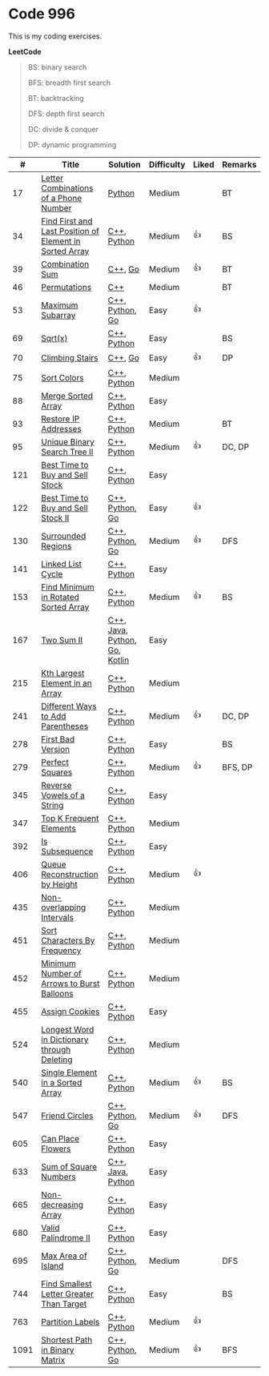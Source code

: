 # Code 996

This is my coding exercises. 

__LeetCode__ 

> BS: binary search
>
> BFS: breadth first search
>
> BT: backtracking
>
> DFS: depth first search
>
> DC: divide & conquer
>
> DP: dynamic programming

| #    | Title                                                        | Solution                                                     | Difficulty | Liked | Remarks |
| ---- | ------------------------------------------------------------ | ------------------------------------------------------------ | ---------- | ----- | ------- |
| 17   | [Letter Combinations of a Phone Number](https://leetcode.com/problems/letter-combinations-of-a-phone-number/) | [Python](solutions/python/LetterCombinations/solution.py)    | Medium     |       | BT      |
| 34   | [Find First and Last Position of Element in Sorted Array](https://leetcode.com/problems/find-first-and-last-position-of-element-in-sorted-array/) | [C++](solutions/cpp/findFirstLastElement/solution.cpp), [Python](solutions/python/FindFirstLastElement/solution.py) | Medium     | 👍     | BS      |
| 39   | [Combination Sum](https://leetcode.com/problems/combination-sum/description/) | [C++](solutions/cpp/combinationSum/solution.cpp), [Go](solutions/golang/combinationSum/solution.go) | Medium     | 👍     | BT      |
| 46   | [Permutations](https://leetcode.com/problems/permutations/description/) | [C++](solutions/cpp/permutations/solution.cpp)               | Medium     |       | BT      |
| 53   | [Maximum Subarray](https://leetcode.com/problems/maximum-subarray/description/) | [C++](solutions/cpp/maximumSubarray/solution.cpp), [Python](solutions/python/MaximumSubarray/solution.py), [Go](solutions/golang/maximumSubarray/solution.go) | Easy       | 👍     |         |
| 69   | [Sqrt(x)](https://leetcode.com/problems/sqrtx/)              | [C++](solutions/cpp/sqrtx/solution.cpp), [Python](solutions/python/Sqrtx/solution.py) | Easy       |       | BS      |
| 70   | [Climbing Stairs](https://leetcode.com/problems/climbing-stairs/description/) | [C++](solutions/cpp/climbingStairs/solution.cpp), [Go](solutions/golang/climbingStairs/solution.go) | Easy       | 👍     | DP      |
| 75   | [Sort Colors](https://leetcode.com/problems/sort-colors/description/) | [C++](solutions/cpp/sortColors/solution.cpp), [Python](solutions/python/SortColors/solution.py) | Medium     |       |         |
| 88   | [Merge Sorted Array](https://leetcode.com/problems/merge-sorted-array/) | [C++](solutions/cpp/mergeSortedArray/solution.cpp), [Python](solutions/python/MergeSortedArray/solution.py) | Easy       |       |         |
| 93   | [Restore IP Addresses](https://leetcode.com/problems/restore-ip-addresses/description/) | [C++](solutions/cpp/restoreIpAddress/solution.cpp), [Python](solutions/python/RestoreIpAddress/solution.py) | Medium     |       | BT      |
| 95   | [Unique Binary Search Tree II](https://leetcode.com/problems/unique-binary-search-trees-ii/description/) | [C++](solutions/cpp/uniqueBinarySearchTreeII/solution.cpp), [Python](solutions/python/UniqueBinarySearchTreeII/solution.py) | Medium     | 👍     | DC, DP  |
| 121  | [Best Time to Buy and Sell Stock](https://leetcode.com/problems/best-time-to-buy-and-sell-stock/description/) | [C++](solutions/cpp/bestTimeToBuyAndSellStock/solution.cpp), [Python](solutions/python/BestTimeToBuyAndSellStock/solution.py) | Easy       |       |         |
| 122  | [Best Time to Buy and Sell Stock II](https://leetcode.com/problems/best-time-to-buy-and-sell-stock-ii/) | [C++](solutions/cpp/bestTimeToBuyAndSellStockII/solution.cpp), [Python](solutions/python/BestTimeToBuyAndSellStockII/solution.py), [Go](solutions/golang/bestTimeToBuyAndSellStockII/solution.go) | Easy       | 👍     |         |
| 130  | [Surrounded Regions](https://leetcode.com/problems/surrounded-regions/description/) | [C++](solutions/cpp/surroundedRegions/solution.cpp), [Python](solutions/python/SurroundedRegions/solution.py), [Go](solutions/golang/surroundedRegions/solution.go) | Medium     | 👍     | DFS     |
| 141  | [Linked List Cycle](https://leetcode.com/problems/linked-list-cycle/) | [C++](solutions/cpp/linkedListCycle/solution.cpp), [Python](solutions/python/LinkedListCycle/solution.py) | Easy       |       |         |
| 153  | [Find Minimum in Rotated Sorted Array](https://leetcode.com/problems/find-minimum-in-rotated-sorted-array/description/) | [C++](solutions/cpp/findMinimumRotatedSortedArray/solution.cpp), [Python](solutions/python/FindMinimumRotatedSortedArray/solution.py) | Medium     | 👍     | BS      |
| 167  | [Two Sum II](https://leetcode.com/problems/two-sum-ii-input-array-is-sorted/) | [C++](solutions/cpp/twoSumII/solution.cpp), [Java](solutions/java/src/twosumii/Solution.java), [Python](solutions/python/TwoSumII/solution.py), [Go](solutions/golang/twoSumII/solution.go), [Kotlin](solutions/kotlin/src/twosumii/solution.kt) | Easy       |       |         |
| 215  | [Kth Largest Element in an Array](https://leetcode.com/problems/kth-largest-element-in-an-array/description/) | [C++](solutions/cpp/kthLargestElement/solution.cpp), [Python](solutions/python/KthLargestElement/solution.py) | Medium     |       |         |
| 241  | [Different Ways to Add Parentheses](https://leetcode.com/problems/different-ways-to-add-parentheses/description/) | [C++](solutions/cpp/diffWaysToAddParentheses/solution.cpp), [Python](solutions/python/DiffWaysToAddParentheses/solution.py) | Medium     | 👍     | DC, DP  |
| 278  | [First Bad Version](https://leetcode.com/problems/first-bad-version/description/) | [C++](solutions/cpp/firstBadVersion/solution.cpp), [Python](solutions/python/FirstBadVersion/solution.py) | Easy       |       | BS      |
| 279  | [Perfect Squares](https://leetcode.com/problems/perfect-squares/description/) | [C++](solutions/cpp/perfectSquares/solution.cpp), [Python](solutions/python/PerfectSquares/solution.py) | Medium     | 👍     | BFS, DP |
| 345  | [Reverse Vowels of a String](https://leetcode.com/problems/reverse-vowels-of-a-string/) | [C++](solutions/cpp/reverseVowels/solution.cpp), [Python](solutions/python/ReverseVowels/solution.py) | Easy       |       |         |
| 347  | [Top K Frequent Elements](https://leetcode.com/problems/top-k-frequent-elements/) | [C++](solutions/cpp/topKFrequentElements/solution.cpp), [Python](solutions/python/TopKFrequentElements/solution.py) | Medium     |       |         |
| 392  | [Is Subsequence](https://leetcode.com/problems/is-subsequence/description/) | [C++](solutions/cpp/isSubsequence/solution.cpp), [Python](solutions/python/IsSubsequence/solution.py) | Easy       |       |         |
| 406  | [Queue Reconstruction by Height](https://leetcode.com/problems/queue-reconstruction-by-height/description/) | [C++](solutions/cpp/queueReconstructionByHeight/solution.cpp), [Python](solutions/python/QueueReconstructionByHeight/solution.py) | Medium     | 👍     |         |
| 435  | [Non-overlapping Intervals](https://leetcode.com/problems/non-overlapping-intervals/description/) | [C++](solutions/cpp/nonOverlappingInterval/solution.cpp), [Python](solutions/python/NonOverlappingIntervals/solution.py) | Medium     |       |         |
| 451  | [Sort Characters By Frequency](https://leetcode.com/problems/sort-characters-by-frequency/description/) | [C++](solutions/cpp/sortCharactersByFrequency/solution.cpp), [Python](solutions/python/SortCharactersByFrequency/solution.py) | Medium     |       |         |
| 452  | [Minimum Number of Arrows to Burst Balloons](https://leetcode.com/problems/minimum-number-of-arrows-to-burst-balloons/description/) | [C++](solutions/cpp/findMinArrowShots/solution.cpp), [Python](solutions/python/FindMinArrowShots/solution.py) | Medium     |       |         |
| 455  | [Assign Cookies](https://leetcode.com/problems/assign-cookies/description/) | [C++](solutions/cpp/assignCookies/solution.cpp), [Python](solutions/python/AssignCookies/solution.py) | Easy       |       |         |
| 524  | [Longest Word in Dictionary through Deleting](https://leetcode.com/problems/longest-word-in-dictionary-through-deleting/) | [C++](solutions/cpp/findLongestWord/solution.cpp), [Python](solutions/python/FindLongestWord/solution.py) | Medium     |       |         |
| 540  | [Single Element in a Sorted Array](https://leetcode.com/problems/single-element-in-a-sorted-array/description/) | [C++](solutions/cpp/singleElementInASortedArray/solution.cpp), [Python](solutions/python/SingleElementInASortedArray/solution.py) | Medium     | 👍     | BS      |
| 547  | [Friend Circles](https://leetcode.com/problems/friend-circles/description/) | [C++](solutions/cpp/friendCircles/solution.cpp), [Python](solutions/python/FriendCircles/solution.py), [Go](solutions/golang/friendCircles/solution.go) | Medium     | 👍     | DFS     |
| 605  | [Can Place Flowers](https://leetcode.com/problems/can-place-flowers/description/) | [C++](solutions/cpp/canPlaceFlowers/solution.cpp), [Python](solutions/python/CanPlaceFlowers/solution.py) | Easy       |       |         |
| 633  | [Sum of Square Numbers](https://leetcode.com/problems/sum-of-square-numbers/) | [C++](solutions/cpp/sumOfSquareNumbers/solution.cpp), [Java](solutions/java/src/sumofsquarenumbers/Solution.java), [Python](solutions/python/SumOfSquareNumbers/solution.py) | Easy       |       |         |
| 665  | [Non-decreasing Array](https://leetcode.com/problems/non-decreasing-array/description/) | [C++](solutions/cpp/nonDecreasingArray/solution.cpp), [Python](solutions/python/NonDecreasingArray/solution.py) | Easy       |       |         |
| 680  | [Valid Palindrome II](https://leetcode.com/problems/valid-palindrome-ii/description/) | [C++](solutions/cpp/validPalindromeII/solution.cpp), [Python](solutions/python/ValidPalindromeII/solution.py) | Easy       |       |         |
| 695  | [Max Area of Island](https://leetcode.com/problems/max-area-of-island/description/) | [C++](solutions/cpp/maxAreaIsland/solution.cpp), [Python](solutions/python/MaxAreaIsland/solution.py), [Go](solutions/golang/maxAreaIsland/solution.go) | Medium     |       | DFS     |
| 744  | [Find Smallest Letter Greater Than Target](https://leetcode.com/problems/find-smallest-letter-greater-than-target/description/) | [C++](solutions/cpp/findSmallestLetterGreaterThanTarget/solution.cpp), [Python](solutions/python/FindSmallestLetterGreaterThanTarget/solution.py) | Easy       |       | BS      |
| 763  | [Partition Labels](https://leetcode.com/problems/partition-labels/description/) | [C++](solutions/cpp/partitionLabels/solution.cpp), [Python](solutions/python/PartitionLabels/solution.py) | Medium     | 👍     |         |
| 1091 | [Shortest Path in Binary Matrix](https://leetcode.com/problems/shortest-path-in-binary-matrix/) | [C++](solutions/cpp/shortestPathInBinaryMatrix/solution.cpp), [Python](solutions/python/ShortestPathInBinaryMatrix/solution.py), [Go](solutions/golang/shortestPathInBinaryMatrix/solution.go) | Medium     | 👍     | BFS     |

